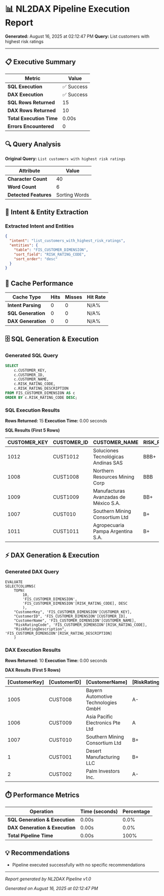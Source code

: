 # 📊 NL2DAX Pipeline Execution Report

**Generated:** August 16, 2025 at 02:12:47 PM
**Query:** List customers with highest risk ratings

---

## 📋 Executive Summary

| Metric | Value |
|--------|--------|
| **SQL Execution** | ✅ Success |
| **DAX Execution** | ✅ Success |
| **SQL Rows Returned** | 15 |
| **DAX Rows Returned** | 10 |
| **Total Execution Time** | 0.00s |
| **Errors Encountered** | 0 |

## 🔍 Query Analysis

**Original Query:** `List customers with highest risk ratings`

| Attribute | Value |
|-----------|--------|
| **Character Count** | 40 |
| **Word Count** | 6 |
| **Detected Features** | Sorting Words |

## 🧠 Intent & Entity Extraction

### Extracted Intent and Entities

```json
{
  "intent": "list_customers_with_highest_risk_ratings",
  "entities": {
    "table": "FIS_CUSTOMER_DIMENSION",
    "sort_field": "RISK_RATING_CODE",
    "sort_order": "desc"
  }
}
```

## 🚀 Cache Performance

| Cache Type | Hits | Misses | Hit Rate |
|------------|------|--------|----------|
| **Intent Parsing** | 0 | 0 | N/A% |
| **SQL Generation** | 0 | 0 | N/A% |
| **DAX Generation** | 0 | 0 | N/A% |

## 🗄️ SQL Generation & Execution

### Generated SQL Query

```sql
SELECT 
    c.CUSTOMER_KEY,
    c.CUSTOMER_ID,
    c.CUSTOMER_NAME,
    c.RISK_RATING_CODE,
    c.RISK_RATING_DESCRIPTION
FROM FIS_CUSTOMER_DIMENSION AS c
ORDER BY c.RISK_RATING_CODE DESC;
```

### SQL Execution Results

**Rows Returned:** 15
**Execution Time:** 0.00 seconds

**SQL Results (First 5 Rows)**

| CUSTOMER_KEY | CUSTOMER_ID | CUSTOMER_NAME | RISK_RATING_CODE | RISK_RATING_DESCRIPTION |
| --- | --- | --- | --- | --- |
| 1012 | CUST1012 | Soluciones Tecnológicas Andinas SAS | BBB+ | Good Credit Quality |
| 1008 | CUST1008 | Northern Resources Mining Corp | BBB | Good Credit Quality |
| 1009 | CUST1009 | Manufacturas Avanzadas de México S.A. | BB+ | Satisfactory Credit Quality |
| 1007 | CUST010 | Southern Mining Consortium Ltd | B+ | Good Credit Quality |
| 1011 | CUST1011 | Agropecuaria Pampa Argentina S.A. | B+ | Good Credit Quality |

## ⚡ DAX Generation & Execution

### Generated DAX Query

```dax
EVALUATE
SELECTCOLUMNS(
    TOPN(
        10,
        'FIS_CUSTOMER_DIMENSION',
        'FIS_CUSTOMER_DIMENSION'[RISK_RATING_CODE], DESC
        ),
    "CustomerKey", 'FIS_CUSTOMER_DIMENSION'[CUSTOMER_KEY],
    "CustomerID", 'FIS_CUSTOMER_DIMENSION'[CUSTOMER_ID],
    "CustomerName", 'FIS_CUSTOMER_DIMENSION'[CUSTOMER_NAME],
    "RiskRatingCode", 'FIS_CUSTOMER_DIMENSION'[RISK_RATING_CODE],
    "RiskRatingDescription", 'FIS_CUSTOMER_DIMENSION'[RISK_RATING_DESCRIPTION]
    )
```

### DAX Execution Results

**Rows Returned:** 10
**Execution Time:** 0.00 seconds

**DAX Results (First 5 Rows)**

| [CustomerKey] | [CustomerID] | [CustomerName] | [RiskRatingCode] | [RiskRatingDescription] |
| --- | --- | --- | --- | --- |
| 1005 | CUST008 | Bayern Automotive Technologies GmbH | A- | Strong Credit Quality |
| 1006 | CUST009 | Asia Pacific Electronics Pte Ltd | A | Excellent Credit Quality |
| 1007 | CUST010 | Southern Mining Consortium Ltd | B+ | Good Credit Quality |
| 1 | CUST001 | Desert Manufacturing LLC | B+ | Good Credit Quality |
| 2 | CUST002 | Palm Investors Inc. | A- | Strong Credit Quality |

## ⏱️ Performance Metrics

| Operation | Time (seconds) | Percentage |
|-----------|----------------|------------|
| **SQL Generation & Execution** | 0.00s | 0.0% |
| **DAX Generation & Execution** | 0.00s | 0.0% |
| **Total Pipeline Time** | 0.00s | 100% |

## 💡 Recommendations

- Pipeline executed successfully with no specific recommendations

---

*Report generated by NL2DAX Pipeline v1.0*

*Generated on August 16, 2025 at 02:12:47 PM*